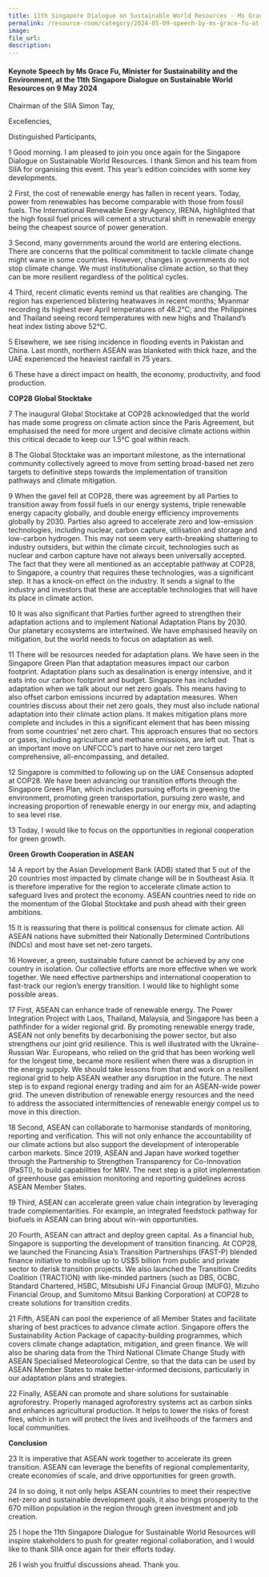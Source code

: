 ```yaml
---  
title: 11th Singapore Dialogue on Sustainable World Resources - Ms Grace Fu
permalink: /resource-room/category/2024-05-09-speech-by-ms-grace-fu-at-singapore-dialogue-on-sustainable-world-resources
image:  
file_url:  
description:  
---
```

#### Keynote Speech by Ms Grace Fu, Minister for Sustainability and the Environment, at the 11th Singapore Dialogue on Sustainable World Resources on 9 May 2024

Chairman of the SIIA Simon Tay,  

Excellencies,  

Distinguished Participants,  

1 Good morning. I am pleased to join you once again for the Singapore Dialogue on Sustainable World Resources. I thank Simon and his team from SIIA for organising this event. This year’s edition coincides with some key developments.  

2 First, the cost of renewable energy has fallen in recent years. Today, power from renewables has become comparable with those from fossil fuels. The International Renewable Energy Agency, IRENA, highlighted that the high fossil fuel prices will cement a structural shift in renewable energy being the cheapest source of power generation.  

3 Second, many governments around the world are entering elections. There are concerns that the political commitment to tackle climate change might wane in some countries. However, changes in governments do not stop climate change. We must institutionalise climate action, so that they can be more resilient regardless of the political cycles.   

4 Third, recent climatic events remind us that realities are changing.  The region has experienced blistering heatwaves in recent months; Myanmar recording its highest ever April temperatures of 48.2°C; and the Philippines and Thailand seeing record temperatures with new highs and Thailand’s heat index listing above 52°C.  

5 Elsewhere, we see rising incidence in flooding events in Pakistan and China. Last month, northern ASEAN was blanketed with thick haze, and the UAE experienced the heaviest rainfall in 75 years.  

6 These have a direct impact on health, the economy, productivity, and food production.  

**COP28 Global Stocktake**

7 The inaugural Global Stocktake at COP28 acknowledged that the world has made some progress on climate action since the Paris Agreement, but emphasised the need for more urgent and decisive climate actions within this critical decade to keep our 1.5°C goal within reach.   

8 The Global Stocktake was an important milestone, as the international community collectively agreed to move from setting broad-based net zero targets to definitive steps towards the implementation of transition pathways and climate mitigation.   

9 When the gavel fell at COP28, there was agreement by all Parties to transition away from fossil fuels in our energy systems, triple renewable energy capacity globally, and double energy efficiency improvements globally by 2030. Parties also agreed to accelerate zero and low-emission technologies, including nuclear, carbon capture, utilisation and storage and low-carbon hydrogen. This may not seem very earth-breaking shattering to industry outsiders, but within the climate circuit, technologies such as nuclear and carbon capture have not always been universally accepted. The fact that they were all mentioned as an acceptable pathway at COP28, to Singapore, a country that requires these technologies, was a significant step. It has a knock-on effect on the industry. It sends a signal to the industry and investors that these are acceptable technologies that will have its place in climate action.  

10 It was also significant that Parties further agreed to strengthen their adaptation actions and to implement National Adaptation Plans by 2030. Our planetary ecosystems are intertwined. We have emphasised heavily on mitigation, but the world needs to focus on adaptation as well.   

11 There will be resources needed for adaptation plans. We have seen in the Singapore Green Plan that adaptation measures impact our carbon footprint. Adaptation plans such as desalination is energy intensive, and it eats into our carbon footprint and budget. Singapore has included adaptation when we talk about our net zero goals. This means having to also offset carbon emissions incurred by adaptation measures. When countries discuss about their net zero goals, they must also include national adaptation into their climate action plans. It makes mitigation plans more complete and includes in this a significant element that has been missing from some countries’ net zero chart. This approach ensures that no sectors or gases, including agriculture and methane emissions, are left out. That is an important move on UNFCCC’s part to have our net zero target comprehensive, all-encompassing, and detailed.   

12 Singapore is committed to following up on the UAE Consensus adopted at COP28. We have been advancing our transition efforts through the Singapore Green Plan, which includes pursuing efforts in greening the environment, promoting green transportation, pursuing zero waste, and increasing proportion of renewable energy in our energy mix, and adapting to sea level rise.   

13 Today, I would like to focus on the opportunities in regional cooperation for green growth.  

**Green Growth Cooperation in ASEAN**

14 A report by the Asian Development Bank (ADB) stated that 5 out of the 20 countries most impacted by climate change will be in Southeast Asia. It is therefore imperative for the region to accelerate climate action to safeguard lives and protect the economy. ASEAN countries need to ride on the momentum of the Global Stocktake and push ahead with their green ambitions.  

15 It is reassuring that there is political consensus for climate action. All ASEAN nations have submitted their Nationally Determined Contributions (NDCs) and most have set net-zero targets.  

16 However, a green, sustainable future cannot be achieved by any one country in isolation. Our collective efforts are more effective when we work together. We need effective partnerships and international cooperation to fast-track our region’s energy transition. I would like to highlight some possible areas.  

17 First, ASEAN can enhance trade of renewable energy. The Power Integration Project with Laos, Thailand, Malaysia, and Singapore has been a pathfinder for a wider regional grid. By promoting renewable energy trade, ASEAN not only benefits by decarbonising the power sector, but also strengthens our joint grid resilience. This is well illustrated with the Ukraine-Russian War. Europeans,  who relied on the grid that has been working well for the longest time,  became more resilient when there was a disruption in the energy supply. We should take lessons from that and work on a resilient regional grid to help ASEAN weather any disruption in the future. The next step is to expand regional energy trading and aim for an ASEAN-wide power grid. The uneven distribution of renewable energy resources and the need to address the associated intermittencies of renewable energy compel us to move in this direction.   

18 Second, ASEAN can collaborate to harmonise standards of monitoring, reporting and verification. This will not only enhance the accountability of our climate actions but also support the development of interoperable carbon markets. Since 2019, ASEAN and Japan have worked together through the Partnership to Strengthen Transparency for Co-Innovation (PaSTI), to build capabilities for MRV. The next step is a pilot implementation of greenhouse gas emission monitoring and reporting guidelines across ASEAN Member States.   

19 Third, ASEAN can accelerate green value chain integration by leveraging trade complementarities. For example, an integrated feedstock pathway for biofuels in ASEAN can bring about win-win opportunities.  

20 Fourth, ASEAN can attract and deploy green capital. As a financial hub, Singapore is supporting the development of transition financing. At COP28, we launched the Financing Asia’s Transition Partnerships (FAST-P) blended finance initiative to mobilise up to US$5 billion from public and private sector to derisk transition projects. We also launched the Transition Credits Coalition (TRACTION) with like-minded partners (such as DBS, OCBC, Standard Chartered, HSBC, Mitsubishi UFJ Financial Group (MUFG), Mizuho Financial Group, and Sumitomo Mitsui Banking Corporation) at COP28 to create solutions for transition credits.  

21 Fifth, ASEAN can pool the experience of all Member States and facilitate sharing of best practices to advance climate action. Singapore offers the Sustainability Action Package of capacity-building programmes, which covers climate change adaptation, mitigation, and green finance. We will also be sharing data from the Third National Climate Change Study with ASEAN Specialised Meteorological Centre, so that the data can be used by ASEAN Member States to make better-informed decisions, particularly in our adaptation plans and strategies.  

22 Finally, ASEAN can promote and share solutions for sustainable agroforestry. Properly managed agroforestry systems act as carbon sinks and enhances agricultural production. It helps to lower the risks of forest fires, which in turn will protect the lives and livelihoods of the farmers and local communities.  

**Conclusion**

23 It is imperative that ASEAN work together to accelerate its green transition. ASEAN can leverage the benefits of regional complementarity, create economies of scale, and drive opportunities for green growth.  

24 In so doing, it not only helps ASEAN countries to meet their respective net-zero and sustainable development goals, it also brings prosperity to the 670 million population in the region through green investment and job creation.  

25 I hope the 11th Singapore Dialogue for Sustainable World Resources will inspire stakeholders to push for greater regional collaboration, and I would like to thank SIIA once again for their efforts today.  

26 I wish you fruitful discussions ahead. Thank you.  
